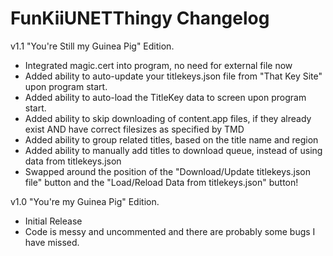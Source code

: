 # FunKiiUNETThingy Changelog  

v1.1 "You're Still my Guinea Pig" Edition.  
 - Integrated magic.cert into program, no need for external file now  
 - Added ability to auto-update your titlekeys.json file from "That Key Site" upon program start.  
 - Added ability to auto-load the TitleKey data to screen upon program start.  
 - Added ability to skip downloading of content.app files, if they already exist AND have correct filesizes as specified by TMD  
 - Added ability to group related titles, based on the title name and region  
 - Added ability to manually add titles to download queue, instead of using data from titlekeys.json  
 - Swapped around the position of the "Download/Update titlekeys.json file" button and the "Load/Reload Data from titlekeys.json" button!
 
v1.0 "You're my Guinea Pig" Edition.  
 - Initial Release  
 - Code is messy and uncommented and there are probably some bugs I have missed.  
